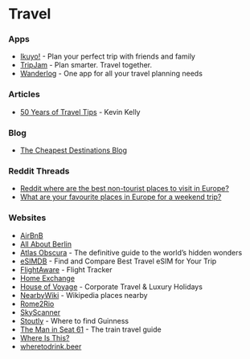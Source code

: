 # Travel

### Apps

* [Ikuyo!](https://ikuyo.kenrick95.org/landing) - Plan your perfect trip with friends and family
* [TripJam](https://tripjam.app/) - Plan smarter. Travel together.
* [Wanderlog](https://wanderlog.com/) - One app for all your travel planning needs

### Articles

* [50 Years of Travel Tips](https://kk.org/thetechnium/50-years-of-travel-tips/) - Kevin Kelly

### Blog

* [The Cheapest Destinations Blog](https://www.cheapestdestinationsblog.com/)

### Reddit Threads

* [Reddit where are the best non-tourist places to visit in Europe?](https://www.reddit.com/r/AskReddit/comments/65184x/reddit_where_are_the_best_nontourist_places_to/)
* [What are your favourite places in Europe for a weekend trip?](https://www.reddit.com/r/AskUK/comments/191x9b3/what_are_your_favourite_places_in_europe_for_a/)

### Websites

* [AirBnB](https://www.airbnb.it/)
* [All About Berlin](https://allaboutberlin.com/)
* [Atlas Obscura](https://www.atlasobscura.com/) - The definitive guide to the world’s hidden wonders
* [eSIMDB](https://esimdb.com/) - Find and Compare Best Travel eSIM for Your Trip
* [FlightAware](https://www.flightaware.com/) - Flight Tracker
* [Home Exchange](https://www.homeexchange.com/)
* [House of Voyage](https://houseofvoyage.co.uk/) - Corporate Travel & Luxury Holidays
* [NearbyWiki](https://en.nearbywiki.org/map) - Wikipedia places nearby
* [Rome2Rio](https://www.rome2rio.com/)
* [SkyScanner](https://www.skyscanner.it/)
* [Stoutly](https://stoutly.co.uk/) - Where to find Guinness
* [The Man in Seat 61](https://www.seat61.com/) - The train travel guide
* [Where Is This?](https://www.where-is-this.com/)
* [wheretodrink.beer](https://wheretodrink.beer/)
